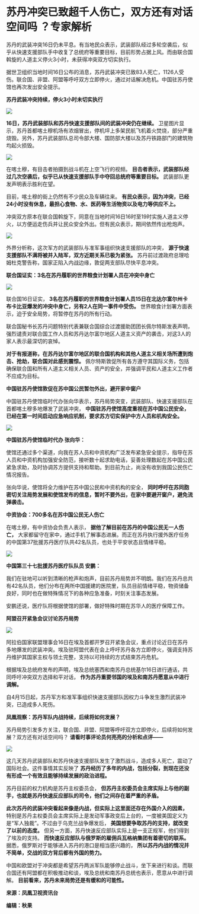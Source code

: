 # 苏丹冲突已致超千人伤亡，双方还有对话空间吗 ？专家解析

苏丹的武装冲突16日仍未平息。有当地民众表示，武装部队经过多轮空袭后，似乎从快速支援部队手中收复了总统府等重要目标，目前形势占据上风。而由联合国斡旋的人道主义停火3小时，未获得冲突双方切实执行。

据世卫组织当地时间16日公布的消息，苏丹武装冲突已致83人死亡，1126人受伤。联合国、非盟、阿盟等呼吁双方立即停火，通过对话解决危机。中国驻苏丹使馆也再次发出安全提示。

**苏丹武装冲突持续，停火3小时未切实执行**

![](https://inews.gtimg.com/newsapp_bt/0/15778687809/1000)

**16日，苏丹武装部队和苏丹快速支援部队间的武装冲突仍在继续。**
卫星图片显示，苏丹首都喀土穆机场有浓烟冒出，停机坪上多架民航飞机着火焚烧，部分严重烧毁。另外，苏丹武装部队总司令部大楼、国防部大楼以及苏丹铁路部门的建筑物均起火损毁。

![](https://inews.gtimg.com/newsapp_bt/0/15778687811/1000)

在喀土穆，有目击者拍摄到战斗机在上空飞行的视频。 **目击者表示，武装部队经过几次空袭后，似乎已从快速支援部队手中夺回总统府等重要目标。**
武装部队更发声明表示胜利在望。

目前，喀土穆的街上仍然有不少民众及车辆往来。 **有民众表示，因为冲突，已经24小时没有休息，最担心食物、水、医药等生活物资以及电力等供应不上。**

冲突双方原本在联合国斡旋下，同意在当地时间16日16时至19时实施人道主义停火，以方便运走伤兵并让民众安全外出。但有民众表示，期间依然传出枪炮声。

![](https://inews.gtimg.com/newsapp_bt/0/15778687861/1000)

外界分析称，这次军方的武装部队与准军事组织快速支援部队的冲突， **源于快速支援部队不满将被并入陆军，双方近期关系已极为紧张。**
苏丹前过渡政府总理哈姆杜克警告称，国家正陷入内战边缘，敦促两支部队尽快平息冲突。

**联合国证实：3名在苏丹履职的世界粮食计划署人员在冲突中身亡**

![](https://inews.gtimg.com/newsapp_bt/0/15778687864/1000)

联合国16日证实， **3名在苏丹履职的世界粮食计划署人员15日在北达尔富尔州卡布卡比亚爆发的冲突中身亡，另有2人在同一事件中受伤。**
世界粮食计划署方面表示，迫于安全局势，将暂停在苏丹的所有行动。

联合国秘书长苏丹问题特别代表兼联合国综合过渡援助团团长佩尔特斯发表声明，强烈谴责对联合国工作人员和苏丹达尔富尔地区人道主义资产的袭击，对这3人的家人表示最深切的哀悼。

**对于有报道称，在苏丹达尔富尔地区的联合国机构和其他人道主义相关场所遭到炮击、抢劫，联合国对此感到震惊。**
佩尔特斯敦促所有各方遵守其国际义务，包括确保联合国和所有人道主义相关人员、资产的安全，并强调平民和人道主义工作者不应成为目标。

**中国驻苏丹使馆敦促在苏中国公民暂勿外出，避开家中窗户**

中国驻苏丹使馆临时代办张向华表示，苏丹局势突变，武装部队、快速支援部队在首都喀土穆多地爆发了武装冲突，
**中国驻苏丹使馆高度重视在苏中国公民安全，已经在第一时间启动应急响应机制，要求苏方切实保护中方人员和机构安全。**

![](https://inews.gtimg.com/newsapp_bt/0/15778687905/1000)

**中国驻苏丹使馆临时代办 张向华：**

使馆还通过多个渠道，向我在苏人员和中资机构广泛发布紧急安全提示，指导在苏人员和中资机构加强安全防范，接听数十起求助电话，妥善处理数起在苏中国公民紧急求助，及时协调苏方提供支持和帮助。到目前为止，尚没有收到我国公民伤亡情况报告。

张向华说，使馆将全力维护在苏中国公民和中资机构的安全，
**同时呼吁在苏同胞密切关注局势发展和使馆发布的信息，暂时不要外出，在家中要避开窗户，避免流弹袭击。**

**中资协会：700多名在苏中国公民无人伤亡**

在喀土穆，有中资协会负责人表示， **据他了解目前在苏丹的中国公民无一人伤亡，**
大家都留守在家中，通过手机了解事态进展。而正在苏丹执行援外医疗任务的中国第37批援苏丹医疗队共42名队员，也处于平安状态且情绪平稳。

![](https://inews.gtimg.com/newsapp_bt/0/15778687932/1000)

**中国第三十七批援苏丹医疗队队员 安鹏：**

我们在驻地可以听到清晰的枪声和炮声，目前苏丹局势并不明朗。我们在苏丹总共有42名队员，他们分布在两所中国援建的医院里，队员目前情绪平稳，物资储备良好，同时也在做特殊情况下的各种应急准备，时刻关注事态发展。

安鹏还说，医疗队将根据使馆的部署，做好特殊时期在苏华人的医疗保障工作。

**阿盟召开紧急会议讨论苏丹局势**

![](https://inews.gtimg.com/newsapp_bt/0/15778687934/1000)

阿拉伯国家联盟理事会16日在埃及首都开罗召开紧急会议，重点讨论近日在苏丹多地爆发的武装冲突。埃及驻阿盟代表在会上呼吁苏丹各方立即停火，强调支持苏丹维护其国家主权与领土完整，支持以可持续的方式结束苏丹危机。

根据埃及总统府发布的声明，埃及总统塞西和南苏丹总统基尔16日进行通话，共同呼吁冲突双方选择和平对话，
**作为苏丹重要邻国的埃及和南苏丹愿意从中进行调解。**

自4月15日起，苏丹军方和准军事组织快速支援部队因权力斗争发生激烈武装冲突，已造成多人死伤。

**凤凰观察：苏丹军队内战持续，后续将如何发展？**

苏丹局势引发多方关注，联合国、非盟、阿盟等呼吁双方立即停火，后续将如何发展？双方还有对话空间吗？ **请看时事评论员何亮亮的分析和点评——**

![](https://inews.gtimg.com/newsapp_bt/0/15778687972/1000)

这几天苏丹武装部队和苏丹快速支援部队发生了激烈战斗，造成多人死亡，震动了国际社会。这件事情其实反映了
**苏丹经历了多年的内战，包括分裂，到现在还没有形成一个有效且能够持续发展的政治进程。**

苏丹目前的权力机构是苏丹主权委员会， **但苏丹主权委员会主席实际上与他的副手，也就是苏丹快速反应部队的司令，他们之间存在着严重的矛盾。**

**此次苏丹的武装冲突看起来像是内战，但实际上这里面还存在外国介入的因素，**
特别是苏丹主权委员会主席实际上是发动军事政变后上台的，一度被美国定义为是“军人独裁”。不过由于乌克兰战争爆发后，
**美国想要争取苏丹的支持，就改变了以前的态度。** 但另一方面，苏丹快速反应部队实际上是一支正规军，他们得到了埃及的支持。
**而快速反应部队与俄罗斯的雇佣兵瓦格纳集团有着密切的联系。** 据悉，俄罗斯对于能够进入苏丹的港口是相当感兴趣的，
**所以苏丹内战的情况并不简单，交战的双方背后都有外国的势力。**

中国和欧盟对于冲突都是希望苏丹两派军队能够停止战斗，坐下来进行和谈。而联合国还有阿盟都在积极推动和谈，埃及总统和南苏丹总统也表示，愿意从中进行调解。
**目前看来，苏丹未来局势还是有缓和的可能性。**

**来源：凤凰卫视资讯台**

**编辑：秋果**

